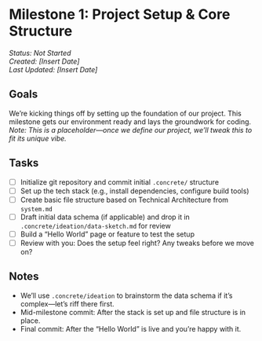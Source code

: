 # Milestone 1: Project Setup & Core Structure  
*Status: Not Started*  
*Created: [Insert Date]*  
*Last Updated: [Insert Date]*  

## Goals  
We’re kicking things off by setting up the foundation of our project. This milestone gets our environment ready and lays the groundwork for coding. *Note: This is a placeholder—once we define our project, we’ll tweak this to fit its unique vibe.*  

## Tasks  
- [ ] Initialize git repository and commit initial `.concrete/` structure  
- [ ] Set up the tech stack (e.g., install dependencies, configure build tools)  
- [ ] Create basic file structure based on Technical Architecture from `system.md`  
- [ ] Draft initial data schema (if applicable) and drop it in `.concrete/ideation/data-sketch.md` for review  
- [ ] Build a “Hello World” page or feature to test the setup  
- [ ] Review with you: Does the setup feel right? Any tweaks before we move on?  

## Notes  
- We’ll use `.concrete/ideation` to brainstorm the data schema if it’s complex—let’s riff there first.  
- Mid-milestone commit: After the stack is set up and file structure is in place.  
- Final commit: After the “Hello World” is live and you’re happy with it.  